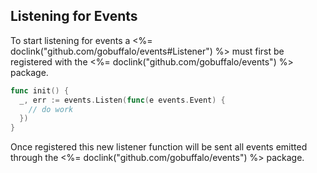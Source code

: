 ## Listening for Events

To start listening for events a <%= doclink("github.com/gobuffalo/events#Listener") %> must first be registered with the <%= doclink("github.com/gobuffalo/events") %> package.

```go
func init() {
  _, err := events.Listen(func(e events.Event) {
    // do work
  })
}
```

Once registered this new listener function will be sent all events emitted through the <%= doclink("github.com/gobuffalo/events") %> package.
